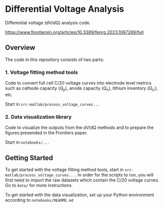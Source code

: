 # Differential Voltage Analysis

Differential voltage (dV/dQ) analysis code.

https://www.frontiersin.org/articles/10.3389/fenrg.2023.1087269/full

## Overview

The code in this repository consists of two parts:

### 1. Voltage fitting method tools

Code to convert full cell C/20 voltage curves into electrode level metrics such as cathode capacity ($Q_p$), anode capacity ($Q_n$), lithium inventory ($Q_{Li}$), etc.

Start in `src-matlab/process_voltage_curves...`

### 2. Data visualization library

Code to visualize the outputs from the dV/dQ methods and to prepare the figures presended in the Frontiers paper.

Start in `notebooks/...`

## Getting Started

To get started with the voltage fitting method tools, start in `src-matlab/process_voltage_curves...`. In order for the scripts to run, you will first need to import the raw datasets which contain the C/20 voltage curves. Go to `data/` for more instructions.

To get started with the data visualization, set up your Python environment according to `notebooks/README.md`
